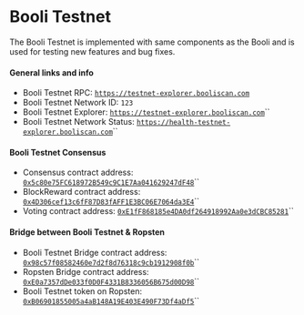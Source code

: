 # Booli Testnet

The Booli Testnet is implemented with same components as the Booli and is used for testing new features and bug fixes.

#### General links and info

* Booli Testnet RPC: [`https://testnet-explorer.booliscan.com`](https://testnet-explorer.booliscan.com)
* Booli Testnet Network ID: `123`
* Booli Testnet Explorer: [`https://testnet-explorer.booliscan.com`](https://testnet-explorer.booliscan.com)\`\`
* Booli Testnet Network Status: [`https://health-testnet-explorer.booliscan.com`](https://health-testnet-explorer.booliscan.com)\`\`

#### Booli Testnet Consensus

* Consensus contract address: [`0x5c80e75FC618972B549c9C1E7Aa041629247dF48`](https://testnet-explorer.booliscan.com/address/0xedb1505b953021366d39e02651a7a3ae7f35b13e)\`\`
* BlockReward contract address: [`0x4D306cef13c6fF87D83fAFF1E3BC06E7064da3E4`](https://testnet-explorer.booliscan.com/address/0xd14532e55b7d8c81e6b887334eed47464eb6471c)\`\`
* Voting contract address: [`0xE1fF868185e4DA0df264918992Aa0e3dCBC85281`](https://testnet-explorer.booliscan.com/address/0xd2bd7c70fd3d7b845f8d8d345fda9e12b8170f1d)\`\`

#### Bridge between Booli Testnet & Ropsten

* Booli Testnet Bridge contract address: [`0x98c57f08582460e7d2f8d76318c9cb1912908f0b`](https://testnet-explorer.booliscan.com/address/0x98c57f08582460e7d2f8d76318c9cb1912908f0b)\`\`
* Ropsten Bridge contract address: [`0xE0a7357dDe033f0D0F4331B8336056B675d00D98`](https://ropsten.etherscan.io/address/0xe0a7357dde033f0d0f4331b8336056b675d00d98)\`\`
* Booli Testnet token on Ropsten: [`0xB06901855005a4aB148A19E403E490F73Df4aDf5`](https://ropsten.etherscan.io/token/0xb06901855005a4ab148a19e403e490f73df4adf5)\`\`

